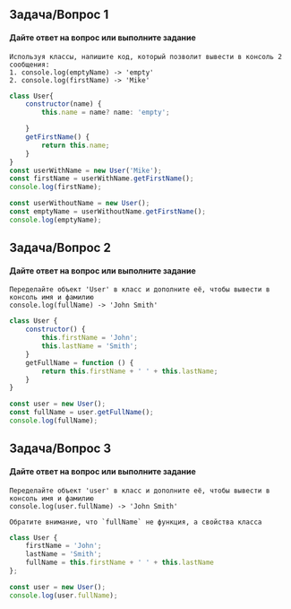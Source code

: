 ## Задача/Вопрос 1

#### Дайте ответ на вопрос или выполните задание
```
Используя классы, напишите код, который позволит вывести в консоль 2 сообщения:
1. console.log(emptyName) -> 'empty'
2. console.log(firstName) -> 'Mike'
```
```js
class User{
    constructor(name) {
        this.name = name? name: 'empty';

    }
    getFirstName() {
        return this.name;
    }
}
const userWithName = new User('Mike');
const firstName = userWithName.getFirstName();
console.log(firstName);

const userWithoutName = new User();
const emptyName = userWithoutName.getFirstName();
console.log(emptyName);
```
## Задача/Вопрос 2

#### Дайте ответ на вопрос или выполните задание
```
Переделайте объект 'User' в класс и дополните её, чтобы вывести в консоль имя и фамилию
console.log(fullName) -> 'John Smith'
```
```js
class User {
    constructor() {
        this.firstName = 'John';
        this.lastName = 'Smith';
    }
    getFullName = function () {
        return this.firstName + ' ' + this.lastName;
    }
}

const user = new User();
const fullName = user.getFullName();
console.log(fullName);
```

## Задача/Вопрос 3

#### Дайте ответ на вопрос или выполните задание
```
Переделайте объект 'user' в класс и дополните её, чтобы вывести в консоль имя и фамилию
console.log(user.fullName) -> 'John Smith'

Обратите внимание, что `fullName` не функция, а свойства класса
```
```js
class User {
    firstName = 'John';
    lastName = 'Smith';
    fullName = this.firstName + ' ' + this.lastName
};

const user = new User();
console.log(user.fullName);
```